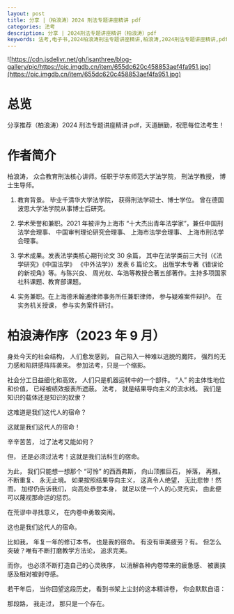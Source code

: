 ```yaml
---
layout: post
title: 分享 |（柏浪涛）2024 刑法专题讲座精讲 pdf
categories: 法考
description: 分享 | 2024刑法专题讲座精讲（柏浪涛）pdf
keywords: 法考,电子书,2024柏浪涛刑法专题讲座精讲,柏浪涛,2024刑法专题讲座精讲,pdf,下载
---
```


![https://cdn.jsdelivr.net/gh/isanthree/blog-gallery/pic/https://pic.imgdb.cn/item/655dc620c458853aef4fa951.jpg](https://pic.imgdb.cn/item/655dc620c458853aef4fa951.jpg)

<!--
# 下载地址

2024 刑法专题讲座精讲（柏浪涛）超高清.pdf: <https://url03.ctfile.com/f/24333903-977850571-20b08b?p=5831> 【访问密码: 5831】，选择【普通下载】

备链：
-->

# 总览

分享推荐（柏浪涛）2024 刑法专题讲座精讲 pdf，天道酬勤，祝愿每位法考生！

# 作者简介

柏浪涛， 众合教育刑法核心讲师。任职于华东师范大学法学院， 刑法学教授， 博士生导师。

1. 教育背景。 毕业千清华大学法学院， 获得刑法学硕士、博士学位。 曾在德国波思大学法学院从事博士后研究。

2. 学术荣誉和兼职。2021 年被评为上海市 “十大杰出青年法学家”，兼任中国刑法学会理事、 中国审判理论研究会理事、 上海市法学会理事、 上海市刑法学会理事。

3. 学术成果。发表法学类核心期刊论文 30 余篇， 其中在法学类前三大刊（《法学研究》《中国法学》 《中外法学》）发表 6 篇论文。 出版学木专著《错误论的新视角》等。与陈兴良、 周光权、车浩等教授合著五部著作。主持多项国家社科课题、教育部课题。

4. 实务兼职。在上海德禾翰通律师事务所任兼职律师， 参与疑难案件辩护。 在实务机关授课， 参与实务案件研讨。

# 柏浪涛作序（2023 年 9 月）

身处今天的社会结构， 人们愈发感到， 自己陷入一种难以逃脱的魔阵， 强烈的无力感和陷阱感阵阵袭来。 参加法考，只是一个缩影。

社会分工日益细化和高效， 人们只是机器运转中的一个部件。 “人” 的主体性地位和价值， 已经被绩效报表所遮蔽。 法考， 就是结果导向主义的流水线。 我们是知识的载体还是知识的奴隶？

这难道是我们这代人的宿命？

这就是我们这代人的宿命！

辛辛苦苦， 过了法考又能如何？

但， 还是必须过法考！这就是我们法科生的宿命。

为此， 我们只能想一想那个 “可怜” 的西西弗斯， 向山顶推巨石， 掉落， 再推， 不断重复、 永无止境。 如果按照结果导向主义， 这真令人绝望， 无比悲惨！然而， 加缪仍告诉我们， 向高处恭登本身， 就足以使一个人的心灵充实， 由此便可以蔑视那命运的惩罚。

在荒谬中寻找意义， 在内卷中勇敢突闱。

这也是我们这代人的宿命。

比如我， 年复一年的修订本书， 也是我的宿命。 有没有审美疲劳？有。 但怎么突破？唯有不断打磨教学方法论， 追求完美。

而你， 也必须不断打造自己的心灵秩序， 以消解各种内卷带来的疲惫感、 被裹挟感及相对被剥夺感。

若干年后， 当你回望这段历史， 看到书架上尘封的这本精讲卷， 你会默默自语：

那段路， 我走过， 那只是一个存在。
